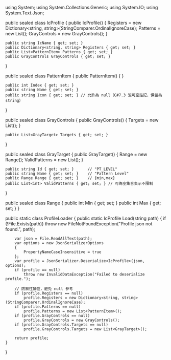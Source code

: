 using System;
using System.Collections.Generic;
using System.IO;
using System.Text.Json;

public sealed class IcProfile
{
    public IcProfile()
    {
        Registers = new Dictionary<string, string>(StringComparer.OrdinalIgnoreCase);
        Patterns = new List<PatternItem>();
        GrayControls = new GrayControls();
    }

    public string IcName { get; set; }
    public Dictionary<string, string> Registers { get; set; }
    public List<PatternItem> Patterns { get; set; }
    public GrayControls GrayControls { get; set; }
}

public sealed class PatternItem
{
    public PatternItem() { }

    public int Index { get; set; }
    public string Name { get; set; }
    public string Icon { get; set; } // 允許為 null（C#7.3 沒可空註記，保留為 string）
}

public sealed class GrayControls
{
    public GrayControls()
    {
        Targets = new List<GrayTarget>();
    }

    public List<GrayTarget> Targets { get; set; }
}

public sealed class GrayTarget
{
    public GrayTarget()
    {
        Range = new Range();
        ValidPatterns = new List<int>();
    }

    public string Id { get; set; }      // "PT_LEVEL"
    public string Name { get; set; }    // "Pattern Level"
    public Range Range { get; set; }    // {min,max}
    public List<int> ValidPatterns { get; set; } // 可為空集合表示不限制
}

public sealed class Range
{
    public int Min { get; set; }
    public int Max { get; set; }
}

public static class ProfileLoader
{
    public static IcProfile Load(string path)
    {
        if (!File.Exists(path))
            throw new FileNotFoundException("Profile json not found.", path);

        var json = File.ReadAllText(path);
        var options = new JsonSerializerOptions
        {
            PropertyNameCaseInsensitive = true
        };
        var profile = JsonSerializer.Deserialize<IcProfile>(json, options);
        if (profile == null)
            throw new InvalidDataException("Failed to deserialize profile.");

        // 防禦性補位，避免 null 參考
        if (profile.Registers == null)
            profile.Registers = new Dictionary<string, string>(StringComparer.OrdinalIgnoreCase);
        if (profile.Patterns == null)
            profile.Patterns = new List<PatternItem>();
        if (profile.GrayControls == null)
            profile.GrayControls = new GrayControls();
        if (profile.GrayControls.Targets == null)
            profile.GrayControls.Targets = new List<GrayTarget>();

        return profile;
    }
}
